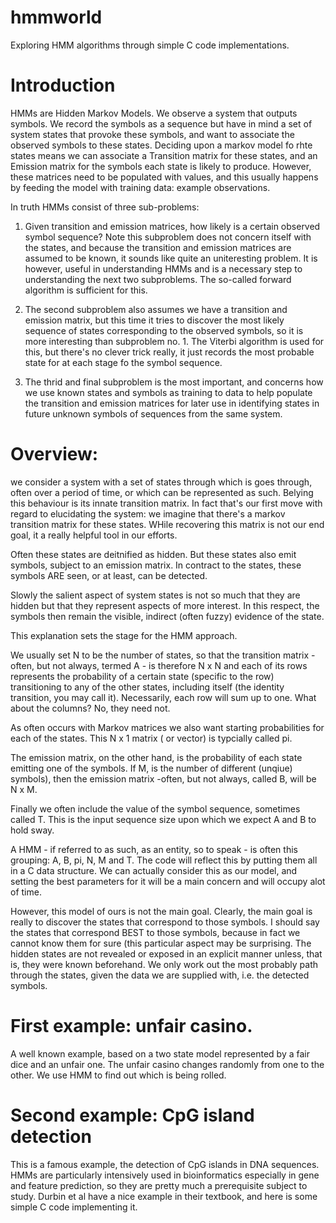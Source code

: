 # hmmworld
Exploring HMM algorithms through simple C code implementations.

# Introduction
HMMs are Hidden Markov Models. We observe a system that outputs symbols. We record the symbols as a sequence but have in mind a set of  system states that provoke these symbols, and want to associate the observed symbols to these states. Deciding upon a markov model fo rhte states means we can associate a Transition matrix for these states, and an Emission matrix for the symbols each state is likely to produce. However, these matrices need to be populated with values, and this usually happens by feeding the model with training data: example observations.

In truth HMMs consist of three sub-problems:
1. Given transition and emission matrices, how likely is a certain observed symbol sequence? Note this subproblem does not concern itself with the states, and because the transition and emission matrices are assumed to be known, it sounds like quite an uniteresting problem. It is however, useful in understanding HMMs and is a necessary step to understanding the next two subproblems. The so-called forward algorithm is sufficient for this.

2. The second subproblem also assumes we have a transition and emission matrix, but this time it tries to discover the most likely sequence of states corresponding to the observed symbols, so it is more interesting than subproblem no. 1. The Viterbi algorithm is used for this, but there's no clever trick really, it just records the most probable state for at each stage fo the symbol sequence.

3. The thrid and final subproblem is the most important, and concerns how we use known states and symbols as training to data to help populate the transition and emission matrices for later use in identifying states in future unknown symbols of sequences from the same system.

# Overview:
we consider a system with a set of states through which is goes through, often over a period of time, or which can be represented as such. Belying this behaviour is its innate transition matrix. In fact that's our first move with regard to elucidating the system: we imagine that there's a markov transition matrix for these states. WHile recovering this matrix is not our end goal, it a really helpful tool in our efforts.

Often these states are deitnified as hidden. But these states also emit symbols, subject to an emission matrix. In contract to the states, these symbols ARE seen, or at least, can be detected.

Slowly the salient aspect of system states is not so much that they are hidden but that they represent aspects of more interest. In this respect, the symbols then remain the visible, indirect (often fuzzy) evidence of the state.

This explanation sets the stage for the HMM approach.

We usually set N to be the number of states, so that the transition matrix -often, but not always, termed A - is therefore N x N and each of its rows represents the probability of a certain state (specific to the row) transitioning to any of the other states, including itself (the identity transition, you may call it). Necessarily, each row will sum up to one. What about the columns? No, they need not.

As often occurs with Markov matrices we also want starting probabilities for each of the states. This N x 1 matrix ( or vector) is typcially called pi.

The emission matrix, on the other hand, is the probability of each state emitting one of the symbols. If M, is the number of different (unqiue) symbols), then the emission matrix -often, but not always, called B, will be N x M.

Finally we often include the value of the symbol sequence, sometimes called T. This is the input sequence size upon which we expect A and B to hold sway.

A HMM - if referred to as such, as an entity, so to speak - is often this grouping: A, B, pi, N, M and T. The code will reflect this by putting them all in a C data structure. We can actually consider this as our model, and setting the best parameters for it will be a main concern and will occupy alot of time.

However, this model of ours is not the main goal. Clearly, the main goal is really to discover the states that correspond to those symbols. I should say the states that correspond BEST to those symbols, because in fact we cannot know them for sure (this particular aspect may be surprising. The hidden states are not revealed or exposed in an explicit manner unless, that is, they were known beforehand. We only work out the most probably path through the states, given the data we are supplied with, i.e. the detected symbols.

# First example: unfair casino.
A well known example, based on a two state model represented by a fair dice and an unfair one. The unfair casino changes randomly from one to the other. We use HMM to find out which is being rolled.

# Second example: CpG island detection
This is a famous example, the detection of CpG islands in DNA sequences. HMMs are particularly intensively used in bioinformatics especially in gene and feature prediction, so they are pretty much a prerequisite subject to study. Durbin et al have a nice example in their textbook, and here is some simple C code implementing it.
